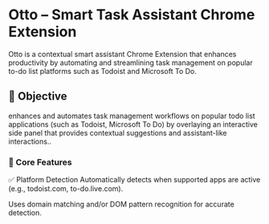 # Otto – Smart Task Assistant Chrome Extension

Otto is a contextual smart assistant Chrome Extension that enhances productivity by automating and streamlining task management on popular to-do list platforms such as Todoist and Microsoft To Do.


## 🚀 Objective

enhances and automates task management workflows on popular todo list applications (such as Todoist, Microsoft To Do) by overlaying an interactive side panel that provides contextual suggestions and assistant-like interactions..

### 🧠 Core Features

✅ Platform Detection
Automatically detects when supported apps are active (e.g., todoist.com, to-do.live.com).

Uses domain matching and/or DOM pattern recognition for accurate detection.
